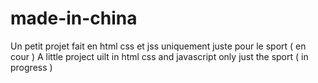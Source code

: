 # made-in-china
Un petit projet fait en html css et jss uniquement juste pour le sport ( en cour )
A little project uilt in html css and javascript only just the sport ( in progress )
